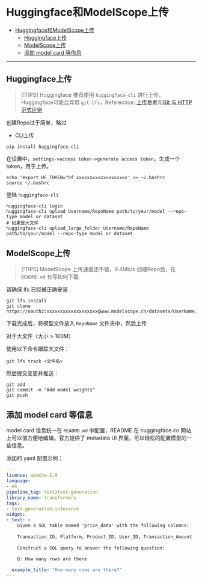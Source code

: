 # Huggingface和ModelScope上传

- [Huggingface和ModelScope上传](#huggingface和modelscope上传)
  - [Huggingface上传](#huggingface上传)
  - [ModelScope上传](#modelscope上传)
  - [添加 model card 等信息](#添加-model-card-等信息)

---

## Huggingface上传

> [!TIPS]
> Huggingface 推荐使用 `huggingface-cli` 进行上传，Huggingface可能会弃用 `git-lfs`，Referecnce: [上传参考](https://hugging-face.cn/docs/huggingface_hub/guides/upload#tips-and-tricks-for-large-uploads)和[Git 与 HTTP 范式区别](https://hugging-face.cn/docs/huggingface_hub/concepts/git_vs_http)

创建Repo过于简单，略过

- CLI上传
  
```shell
pip install huggingface-cli
```

在设置中，`settings->access token->generate access token`，生成一个token，用于上传。

```shell
echo 'export HF_TOKEN="hf_xxxxxxxxxxxxxxxxxxx' >> ~/.bashrc
source ~/.bashrc
```

登陆 `huggingface-cli`

```shell
huggingface-cli login
huggingface-cli upload Username/RepoName path/to/your/model --repo-type model or dataset
# 如果是大文件
huggingface-cli upload_large_folder Username/RepoName path/to/your/model --repo-type model or dataset
```

## ModelScope上传

> [!TIPS]
> ModelScope 上传速度还不错，9.4Mb/s
> 创建Repo后，在 `README.md` 有写如何下载

请确保 lfs 已经被正确安装

```shell
git lfs install
git clone https://oauth2:xxxxxxxxxxxxxxxxxxx@www.modelscope.cn/datasets/UserName/RepoName.git
```

下载完成后，将模型文件放入 `RepoName` 文件夹中，然后上传

对于大文件（大小 > 100M）

使用以下命令跟踪大文件：

```shell
git lfs track <文件名>
```

然后提交变更并推送：

```shell
git add .
git commit -m "Add model weights"
git push
```


## 添加 model card 等信息

model card 信息统一在 `READMD.md` 中配置，README 在 huggingface.co 网站上可以很方便地编辑。官方提供了 metadata UI 界面，可以轻松的配置模型的一些信息。

添加的 yaml 配置示例：

```yaml
---
license: apache-2.0
language:
- en
pipeline_tag: text2text-generation
library_name: transformers
tags:
- text-generation-inference
widget:
- text: >
    Given a SQL table named 'price_data' with the following columns:
    
    Transaction_ID, Platform, Product_ID, User_ID, Transaction_Amount
    
    Construct a SQL query to answer the following question:
    
    Q: How many rows are there

  example_title: "How many rows are there?"
---
```
